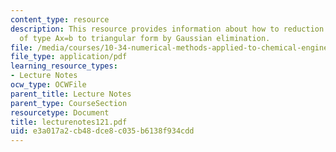 ```yaml
---
content_type: resource
description: This resource provides information about how to reduction a equation
  of type Ax=b to triangular form by Gaussian elimination.
file: /media/courses/10-34-numerical-methods-applied-to-chemical-engineering-fall-2005/e3a017a2cb48dce8c035b6138f934cdd_lecturenotes121.pdf
file_type: application/pdf
learning_resource_types:
- Lecture Notes
ocw_type: OCWFile
parent_title: Lecture Notes
parent_type: CourseSection
resourcetype: Document
title: lecturenotes121.pdf
uid: e3a017a2-cb48-dce8-c035-b6138f934cdd
---
```


